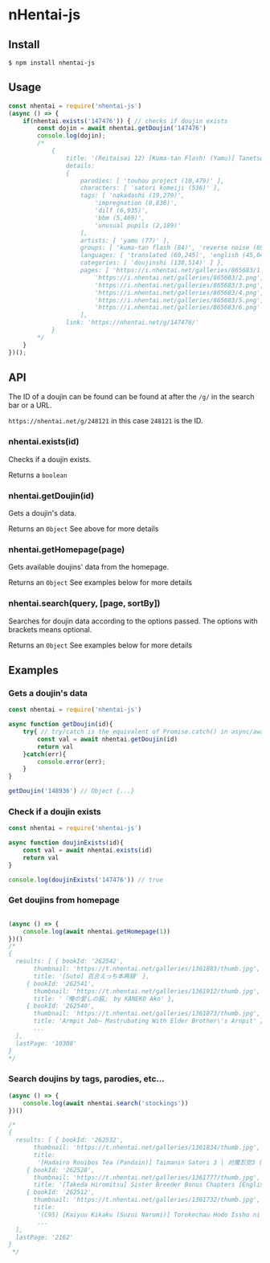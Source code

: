 # nHentai-js

## Install
```
$ npm install nhentai-js
```

## Usage
```js
const nhentai = require('nhentai-js')
(async () => {
    if(nhentai.exists('147476')) { // checks if doujin exists
        const dojin = await nhentai.getDoujin('147476')
        console.log(dojin);
        /*
			{
				title: '(Reitaisai 12) [Kuma-tan Flash! (Yamu)] Tanetsuke Oji-san Hazard | Jizz Geezer Hazard (Touhou Project) [English]',
				details:
				{
					parodies: [ 'touhou project (10,479)' ],
					characters: [ 'satori komeiji (536)' ],
					tags: [ 'nakadashi (19,279)',
						'impregnation (8,836)',
						'dilf (6,935)',
						'bbm (5,469)',
						'unusual pupils (2,189)'
					],
					artists: [ 'yamu (77)' ],
					groups: [ 'kuma-tan flash (84)', 'reverse noise (69)' ],
					languages: [ 'translated (60,245)', 'english (45,046)' ],
					categories: [ 'doujinshi (138,514)' ] },
					pages: [ 'https://i.nhentai.net/galleries/865683/1.png',
						'https://i.nhentai.net/galleries/865683/2.png',
						'https://i.nhentai.net/galleries/865683/3.png',
						'https://i.nhentai.net/galleries/865683/4.png',
						'https://i.nhentai.net/galleries/865683/5.png',
						'https://i.nhentai.net/galleries/865683/6.png'
					],
				link: 'https://nhentai.net/g/147476/'
			}
		*/
    }
})();
```

## API

The ID of a doujin can be found can be found at after the `/g/` in the search bar or a URL.

`https://nhentai.net/g/248121` in this case `248121` is the ID.

### nhentai.exists(id)

Checks if a doujin exists.

Returns a `boolean`

### nhentai.getDoujin(id)

Gets a doujin's data.

Returns an `Object` See above for more details

### nhentai.getHomepage(page)

Gets available doujins' data from the homepage.

Returns an `Object` See examples below for more details

### nhentai.search(query, [page, sortBy])

Searches for doujin data according to the options passed.
The options with brackets means optional.

Returns an `Object` See examples below for more details

## Examples

### Gets a doujin's data

```js
const nhentai = require('nhentai-js')

async function getDoujin(id){
	try{ // try/catch is the equivalent of Promise.catch() in async/await
		const val = await nhentai.getDoujin(id)
		return val
	}catch(err){
		console.error(err);
	}
}

getDoujin('148936') // Object {...}
```

### Check if a doujin exists

```js
const nhentai = require('nhentai-js')

async function doujinExists(id){
	const val = await nhentai.exists(id)
	return val
}

console.log(doujinExists('147476')) // true
```

### Get doujins from homepage

```js

(async () => {
    console.log(await nhentai.getHomepage(1))
})()
/*
{
  results: [ { bookId: '262542',
       thumbnail: 'https://t.nhentai.net/galleries/1361883/thumb.jpg',
       title: '[Suto] 百合えっち本再録' },
     { bookId: '262541',
       thumbnail: 'https://t.nhentai.net/galleries/1361912/thumb.jpg',
       title: '『俺の愛しの脇』 by KANEKO Ako' },
     { bookId: '262540',
       thumbnail: 'https://t.nhentai.net/galleries/1361873/thumb.jpg',
       title: 'Armpit Job~ Mastrubating With Elder Brother\'s Arnpit' }
       ...
  ],
  lastPage: '10308'
}
*/
```

### Search doujins by tags, parodies, etc...

```js
(async () => {
    console.log(await nhentai.search('stockings'))
})()

/*
{
  results: [ { bookId: '262532',
       thumbnail: 'https://t.nhentai.net/galleries/1361834/thumb.jpg',
       title:
        '[Hadairo Rooibos Tea (Pandain)] Taimanin Satori 3 | 对魔忍觉3 (Touhou Project) [Chinese] [布洛基个人汉化] [Digital]' },
     { bookId: '262528',
       thumbnail: 'https://t.nhentai.net/galleries/1361777/thumb.jpg',
       title: '[Takeda Hiromitsu] Sister Breeder Bonus Chapters [English]' },
     { bookId: '262512',
       thumbnail: 'https://t.nhentai.net/galleries/1361732/thumb.jpg',
       title:
        '(C95) [Kaiyuu Kikaku (Suzui Narumi)] Torokechau Hodo Issho ni Isasete (Kantai Collection -KanColle-)' }
        ...
  ],
  lastPage: '2162'
}
 */
```